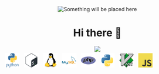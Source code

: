 <div align=center>
    <img src="./NjL.png" alt="Something will be placed here">
</div>
<div align=center>
    <h1> Hi there 👋 </h1>
</div>

<div align=center>
    <a href="https://t.me/NinjaLeft">
    <img src="https://img.shields.io/badge/Telegram-blue?logo=Telegram&logoColor=black&style=for-the-badge"></a>
</div>
<img src="https://github.com/devicons/devicon/blob/master/icons/python/python-original-wordmark.svg" width=40 height=40> &nbsp;
<img src="https://github.com/devicons/devicon/blob/master/icons/bash/bash-original.svg" width=40 height=40> &nbsp;
<img src="https://github.com/devicons/devicon/blob/master/icons/linux/linux-original.svg" width=40 height=40> &nbsp;
<img src="https://github.com/devicons/devicon/blob/master/icons/mysql/mysql-original-wordmark.svg" width=40 height=40> &nbsp;
<img src="https://github.com/devicons/devicon/blob/master/icons/php/php-original.svg" width=40 height=40> &nbsp;
<img src="https://github.com/devicons/devicon/blob/master/icons/python/python-original.svg" width=40 height=40> &nbsp;
<img src="https://github.com/devicons/devicon/blob/master/icons/vim/vim-original.svg" width=40 height=40> &nbsp;
<img src="https://github.com/devicons/devicon/blob/master/icons/javascript/javascript-original.svg" width=40 height=40> &nbsp;